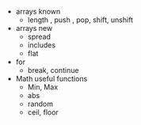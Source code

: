 -   arrays known
    -   length , push , pop, shift, unshift
-   arrays new
    -   spread
    -   includes
    -   flat
-   for
    -   break, continue
-   Math useful functions
    -   Min, Max
    -   abs
    -   random
    -   ceil, floor
